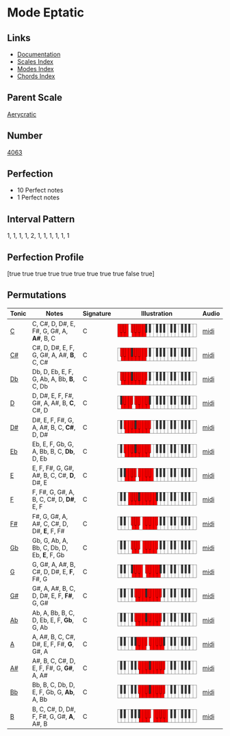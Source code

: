 # Mode Eptatic

## Links

- [Documentation](index.md)
- [Scales Index](Scales.md)
- [Modes Index](Modes.md)
- [Chords Index](Chords.md)

## Parent Scale

[Aerycratic](ScaleAerycratic.md)

## Number

[4063](https://ianring.com/musictheory/scales/4063)

## Perfection

- 10 Perfect notes
- 1 Perfect notes

## Interval Pattern

1, 1, 1, 1, 2, 1, 1, 1, 1, 1, 1

## Perfection Profile

[true true true true true true true true true false true]

## Permutations

| Tonic | Notes | Signature | Illustration | Audio |
|-------|-------|-----------|--------------|-------|
| [C](ModeCNaturalEptatic.md) | C, C#, D, D#, E, F#, G, G#, A, **A#**, B, C | C | ![CNaturalEptatic](ModeCNaturalEptatic.png) | [midi](https://github.com/edipermadi/music/blob/main/docs/ModeCNaturalEptatic.mid?raw=true) |
| [C#](ModeCSharpEptatic.md) | C#, D, D#, E, F, G, G#, A, A#, **B**, C, C# | C | ![CSharpEptatic](ModeCSharpEptatic.png) | [midi](https://github.com/edipermadi/music/blob/main/docs/ModeCSharpEptatic.mid?raw=true) |
| [Db](ModeDFlatEptatic.md) | Db, D, Eb, E, F, G, Ab, A, Bb, **B**, C, Db | C | ![DFlatEptatic](ModeDFlatEptatic.png) | [midi](https://github.com/edipermadi/music/blob/main/docs/ModeDFlatEptatic.mid?raw=true) |
| [D](ModeDNaturalEptatic.md) | D, D#, E, F, F#, G#, A, A#, B, **C**, C#, D | C | ![DNaturalEptatic](ModeDNaturalEptatic.png) | [midi](https://github.com/edipermadi/music/blob/main/docs/ModeDNaturalEptatic.mid?raw=true) |
| [D#](ModeDSharpEptatic.md) | D#, E, F, F#, G, A, A#, B, C, **C#**, D, D# | C | ![DSharpEptatic](ModeDSharpEptatic.png) | [midi](https://github.com/edipermadi/music/blob/main/docs/ModeDSharpEptatic.mid?raw=true) |
| [Eb](ModeEFlatEptatic.md) | Eb, E, F, Gb, G, A, Bb, B, C, **Db**, D, Eb | C | ![EFlatEptatic](ModeEFlatEptatic.png) | [midi](https://github.com/edipermadi/music/blob/main/docs/ModeEFlatEptatic.mid?raw=true) |
| [E](ModeENaturalEptatic.md) | E, F, F#, G, G#, A#, B, C, C#, **D**, D#, E | C | ![ENaturalEptatic](ModeENaturalEptatic.png) | [midi](https://github.com/edipermadi/music/blob/main/docs/ModeENaturalEptatic.mid?raw=true) |
| [F](ModeFNaturalEptatic.md) | F, F#, G, G#, A, B, C, C#, D, **D#**, E, F | C | ![FNaturalEptatic](ModeFNaturalEptatic.png) | [midi](https://github.com/edipermadi/music/blob/main/docs/ModeFNaturalEptatic.mid?raw=true) |
| [F#](ModeFSharpEptatic.md) | F#, G, G#, A, A#, C, C#, D, D#, **E**, F, F# | C | ![FSharpEptatic](ModeFSharpEptatic.png) | [midi](https://github.com/edipermadi/music/blob/main/docs/ModeFSharpEptatic.mid?raw=true) |
| [Gb](ModeGFlatEptatic.md) | Gb, G, Ab, A, Bb, C, Db, D, Eb, **E**, F, Gb | C | ![GFlatEptatic](ModeGFlatEptatic.png) | [midi](https://github.com/edipermadi/music/blob/main/docs/ModeGFlatEptatic.mid?raw=true) |
| [G](ModeGNaturalEptatic.md) | G, G#, A, A#, B, C#, D, D#, E, **F**, F#, G | C | ![GNaturalEptatic](ModeGNaturalEptatic.png) | [midi](https://github.com/edipermadi/music/blob/main/docs/ModeGNaturalEptatic.mid?raw=true) |
| [G#](ModeGSharpEptatic.md) | G#, A, A#, B, C, D, D#, E, F, **F#**, G, G# | C | ![GSharpEptatic](ModeGSharpEptatic.png) | [midi](https://github.com/edipermadi/music/blob/main/docs/ModeGSharpEptatic.mid?raw=true) |
| [Ab](ModeAFlatEptatic.md) | Ab, A, Bb, B, C, D, Eb, E, F, **Gb**, G, Ab | C | ![AFlatEptatic](ModeAFlatEptatic.png) | [midi](https://github.com/edipermadi/music/blob/main/docs/ModeAFlatEptatic.mid?raw=true) |
| [A](ModeANaturalEptatic.md) | A, A#, B, C, C#, D#, E, F, F#, **G**, G#, A | C | ![ANaturalEptatic](ModeANaturalEptatic.png) | [midi](https://github.com/edipermadi/music/blob/main/docs/ModeANaturalEptatic.mid?raw=true) |
| [A#](ModeASharpEptatic.md) | A#, B, C, C#, D, E, F, F#, G, **G#**, A, A# | C | ![ASharpEptatic](ModeASharpEptatic.png) | [midi](https://github.com/edipermadi/music/blob/main/docs/ModeASharpEptatic.mid?raw=true) |
| [Bb](ModeBFlatEptatic.md) | Bb, B, C, Db, D, E, F, Gb, G, **Ab**, A, Bb | C | ![BFlatEptatic](ModeBFlatEptatic.png) | [midi](https://github.com/edipermadi/music/blob/main/docs/ModeBFlatEptatic.mid?raw=true) |
| [B](ModeBNaturalEptatic.md) | B, C, C#, D, D#, F, F#, G, G#, **A**, A#, B | C | ![BNaturalEptatic](ModeBNaturalEptatic.png) | [midi](https://github.com/edipermadi/music/blob/main/docs/ModeBNaturalEptatic.mid?raw=true) |
